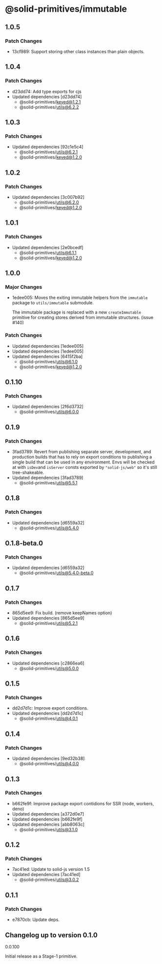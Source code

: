 # @solid-primitives/immutable

## 1.0.5

### Patch Changes

- 13cf989: Support storing other class instances than plain objects.

## 1.0.4

### Patch Changes

- d23dd74: Add type exports for cjs
- Updated dependencies [d23dd74]
  - @solid-primitives/keyed@1.2.1
  - @solid-primitives/utils@6.2.2

## 1.0.3

### Patch Changes

- Updated dependencies [92c1e5c4]
  - @solid-primitives/utils@6.2.1
  - @solid-primitives/keyed@1.2.0

## 1.0.2

### Patch Changes

- Updated dependencies [3c007b92]
  - @solid-primitives/utils@6.2.0
  - @solid-primitives/keyed@1.2.0

## 1.0.1

### Patch Changes

- Updated dependencies [2e0bcedf]
  - @solid-primitives/utils@6.1.1
  - @solid-primitives/keyed@1.2.0

## 1.0.0

### Major Changes

- 1edee005: Moves the exiting immutable helpers from the `immutable` package to `utils/immutable` submodule.

  The immutable package is replaced with a new `createImmutable` primitive for creating stores derived from immutable structures. (issue #140)

### Patch Changes

- Updated dependencies [1edee005]
- Updated dependencies [1edee005]
- Updated dependencies [6415f2ba]
  - @solid-primitives/utils@6.1.0
  - @solid-primitives/keyed@1.2.0

## 0.1.10

### Patch Changes

- Updated dependencies [2f6d3732]
  - @solid-primitives/utils@6.0.0

## 0.1.9

### Patch Changes

- 3fad3789: Revert from publishing separate server, development, and production builds that has to rely on export conditions
  to publishing a single build that can be used in any environment.
  Envs will be checked at with `isDev`and `isServer` consts exported by `"solid-js/web"` so it's still tree-shakeable.
- Updated dependencies [3fad3789]
  - @solid-primitives/utils@5.5.1

## 0.1.8

### Patch Changes

- Updated dependencies [d6559a32]
  - @solid-primitives/utils@5.4.0

## 0.1.8-beta.0

### Patch Changes

- Updated dependencies [d6559a32]
  - @solid-primitives/utils@5.4.0-beta.0

## 0.1.7

### Patch Changes

- 865d5ee9: Fix build. (remove keepNames option)
- Updated dependencies [865d5ee9]
  - @solid-primitives/utils@5.2.1

## 0.1.6

### Patch Changes

- Updated dependencies [c2866ea6]
  - @solid-primitives/utils@5.0.0

## 0.1.5

### Patch Changes

- dd2d7d1c: Improve export conditions.
- Updated dependencies [dd2d7d1c]
  - @solid-primitives/utils@4.0.1

## 0.1.4

### Patch Changes

- Updated dependencies [9ed32b38]
  - @solid-primitives/utils@4.0.0

## 0.1.3

### Patch Changes

- b662fe9f: Improve package export contidions for SSR (node, workers, deno)
- Updated dependencies [a372d0e7]
- Updated dependencies [b662fe9f]
- Updated dependencies [abb8063c]
  - @solid-primitives/utils@3.1.0

## 0.1.2

### Patch Changes

- 7ac41ed: Update to solid-js version 1.5
- Updated dependencies [7ac41ed]
  - @solid-primitives/utils@3.0.2

## 0.1.1

### Patch Changes

- e7870cb: Update deps.

## Changelog up to version 0.1.0

0.0.100

Initial release as a Stage-1 primitive.
